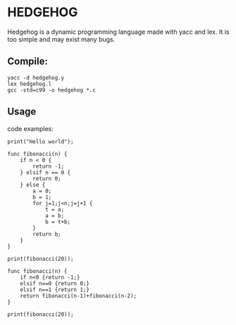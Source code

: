 # HEDGEHOG
Hedgehog is a dynamic programming language made with yacc and lex.
It is too simple and may exist many bugs.
## Compile:
```
yacc -d hedgehog.y
lex hedgehog.l
gcc -std=c99 -o hedgehog *.c
```

## Usage
code examples:
```
print("Hello world");
```
```
func fibonacci(n) {
    if n < 0 {
        return -1;
    } elsif n == 0 {
        return 0;
    } else {
        a = 0;
        b = 1;
        for j=1;j<n;j=j+1 {
            t = a;
            a = b;
            b = t+b;
        }
        return b;
    }
}

print(fibonacci(20));

func fibonacci(n) {
    if n<0 {return -1;}
    elsif n==0 {return 0;}
    elsif n==1 {return 1;}
    return fibonacci(n-1)+fibonacci(n-2);
}

print(fibonacci(20));
```
